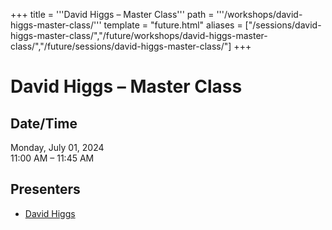 +++
title = '''David Higgs – Master Class'''
path = '''/workshops/david-higgs-master-class/'''
template = "future.html"
aliases = ["/sessions/david-higgs-master-class/","/future/workshops/david-higgs-master-class/","/future/sessions/david-higgs-master-class/"]
+++

<h1>David Higgs – Master Class</h1>

<h2>Date/Time</h2>
<p>Monday, July 01, 2024<br>
11:00 AM – 11:45 AM</p>
<h2>Presenters</h2>
<ul>
<li><a href="/performers/david-higgs/">David Higgs</a></li>
</ul>

